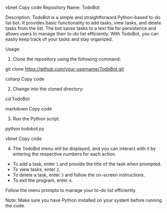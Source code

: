 vbnet
Copy code
Repository Name: TodoBot

Description:
TodoBot is a simple and straightforward Python-based to-do list bot. It provides basic functionality to add tasks, view tasks, and delete tasks from the list. The bot saves tasks to a text file for persistence and allows users to manage their to-do list efficiently. With TodoBot, you can easily keep track of your tasks and stay organized.

Usage:
1. Clone the repository using the following command:

git clone https://github.com/your-username/TodoBot.git

csharp
Copy code

2. Change into the cloned directory:

cd TodoBot

markdown
Copy code

3. Run the Python script:

python todobot.py

vbnet
Copy code

4. The TodoBot menu will be displayed, and you can interact with it by entering the respective numbers for each action.

- To add a task, enter `1` and provide the title of the task when prompted.
- To view tasks, enter `2`.
- To delete a task, enter `3` and follow the on-screen instructions.
- To exit the program, enter `4`.

Follow the menu prompts to manage your to-do list efficiently.

Note: Make sure you have Python installed on your system before running the code.
